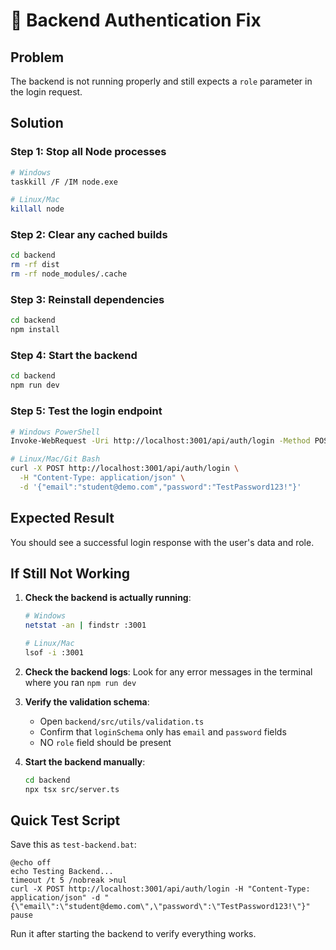 # 🔧 Backend Authentication Fix

## Problem
The backend is not running properly and still expects a `role` parameter in the login request.

## Solution

### Step 1: Stop all Node processes
```bash
# Windows
taskkill /F /IM node.exe

# Linux/Mac
killall node
```

### Step 2: Clear any cached builds
```bash
cd backend
rm -rf dist
rm -rf node_modules/.cache
```

### Step 3: Reinstall dependencies
```bash
cd backend
npm install
```

### Step 4: Start the backend
```bash
cd backend
npm run dev
```

### Step 5: Test the login endpoint
```bash
# Windows PowerShell
Invoke-WebRequest -Uri http://localhost:3001/api/auth/login -Method POST -ContentType "application/json" -Body '{"email":"student@demo.com","password":"TestPassword123!"}' -UseBasicParsing

# Linux/Mac/Git Bash
curl -X POST http://localhost:3001/api/auth/login \
  -H "Content-Type: application/json" \
  -d '{"email":"student@demo.com","password":"TestPassword123!"}'
```

## Expected Result
You should see a successful login response with the user's data and role.

## If Still Not Working

1. **Check the backend is actually running**:
   ```bash
   # Windows
   netstat -an | findstr :3001
   
   # Linux/Mac
   lsof -i :3001
   ```

2. **Check the backend logs**: Look for any error messages in the terminal where you ran `npm run dev`

3. **Verify the validation schema**:
   - Open `backend/src/utils/validation.ts`
   - Confirm that `loginSchema` only has `email` and `password` fields
   - NO `role` field should be present

4. **Start the backend manually**:
   ```bash
   cd backend
   npx tsx src/server.ts
   ```

## Quick Test Script

Save this as `test-backend.bat`:

```batch
@echo off
echo Testing Backend...
timeout /t 5 /nobreak >nul
curl -X POST http://localhost:3001/api/auth/login -H "Content-Type: application/json" -d "{\"email\":\"student@demo.com\",\"password\":\"TestPassword123!\"}"
pause
```

Run it after starting the backend to verify everything works.

